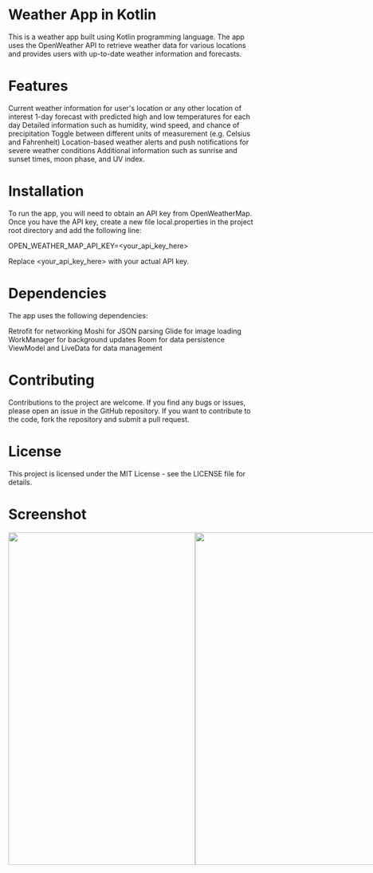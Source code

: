 # Weather App in Kotlin

This is a weather app built using Kotlin programming language. The app uses the OpenWeather API to retrieve weather data for various locations and provides users with up-to-date weather information and forecasts.

#  Features
Current weather information for user's location or any other location of interest
1-day forecast with predicted high and low temperatures for each day
Detailed information such as humidity, wind speed, and chance of precipitation
Toggle between different units of measurement (e.g. Celsius and Fahrenheit)
Location-based weather alerts and push notifications for severe weather conditions
Additional information such as sunrise and sunset times, moon phase, and UV index.

# Installation
To run the app, you will need to obtain an API key from OpenWeatherMap. Once you have the API key, create a new file local.properties in the project root directory and add the following line:

OPEN_WEATHER_MAP_API_KEY=<your_api_key_here>

Replace <your_api_key_here> with your actual API key.

# Dependencies
The app uses the following dependencies:

Retrofit for networking
Moshi for JSON parsing
Glide for image loading
WorkManager for background updates
Room for data persistence
ViewModel and LiveData for data management

# Contributing
Contributions to the project are welcome. If you find any bugs or issues, please open an issue in the GitHub repository. If you want to contribute to the code, fork the repository and submit a pull request.

# License
This project is licensed under the MIT License - see the LICENSE file for details.

# Screenshot 

<div style="display: flex; flex-direction: row;">
 <img src="https://user-images.githubusercontent.com/67718185/230705909-2d6356e1-dfce-4092-a4c6-c91f038d223c.jpg" width="375" height="667">
 <img src="https://user-images.githubusercontent.com/67718185/230705922-2fb9b0f9-07d3-4960-8f2d-23bbc2d7f606.jpg" width="375" height="667">
 <img src="https://user-images.githubusercontent.com/67718185/230705929-64e7d1bd-6208-4f26-a9fd-d6af75238b83.jpg" width="375" height="667">
 <img src="https://user-images.githubusercontent.com/67718185/230705939-1f98bf16-eb65-4e10-bb89-0cdb9a6e4384.jpg" width="375" height="667">
 
 <img src="https://user-images.githubusercontent.com/67718185/230705955-90161a58-1f8e-4411-9865-fe1c502e8e3d.jpg" width="375" height="667">
 <img src="https://user-images.githubusercontent.com/67718185/230706026-17aea3b1-e7a7-494f-908f-2533a15aa852.jpg" width="375" height="667">
  <img src="https://user-images.githubusercontent.com/67718185/230706023-f9be9ff6-bb54-4c49-bd09-e5ac50117c82.jpg" width="375" height="667">
</div>

